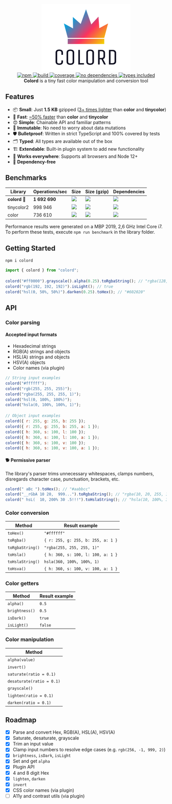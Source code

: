 <div align="center">
  <a href="https://github.com/omgovich/colord">
    <img src="logo.png" width="280" height="210" alt="colord" />
  </a>
</div>

<div align="center">
  <a href="https://npmjs.org/package/colord">
    <img alt="npm" src="https://img.shields.io/npm/v/colord.svg?labelColor=dd3a5e&color=6ead0a" />
  </a>
  <a href="https://github.com/omgovich/colord/actions">
    <img alt="build" src="https://img.shields.io/github/workflow/status/omgovich/colord/Node.js%20CI/master.svg?labelColor=dd3a5e&color=6ead0a" />
  </a>
  <a href="https://codecov.io/gh/omgovich/colord">
    <img alt="coverage" src="https://img.shields.io/codecov/c/github/omgovich/colord.svg?labelColor=dd3a5e&color=6ead0a" />
  </a>
  <a href="https://npmjs.org/package/colord">
    <img alt="no dependencies" src="https://badgen.net/bundlephobia/dependency-count/colord?labelColor=dd3a5e&color=6ead0a" />
  </a>
  <a href="https://npmjs.org/package/colord">
    <img alt="types included" src="https://badgen.net/npm/types/colord?labelColor=dd3a5e&color=6ead0a" />
  </a>
</div>

<div align="center">
  <strong>Colord</strong> is a tiny fast color manipulation and conversion tool
</div>

## Features

- 📦 **Small**: Just **1.5 KB** gzipped ([3+ times lighter](#benchmarks) than **color** and **tinycolor**)
- 🚀 **Fast**: [~50% faster](#benchmarks) than **color** and **tinycolor**
- 😍 **Simple**: Chainable API and familiar patterns
- 💪 **Immutable**: No need to worry about data mutations
- 🛡 **Bulletproof**: Written in strict TypeScript and 100% covered by tests
- 🗂 **Typed**: All types are available out of the box
- 🏗 **Extendable**: Built-in plugin system to add new functionality
- 👫 **Works everywhere**: Supports all browsers and Node 12+
- 💨 **Dependency-free**

## Benchmarks

| Library                       | <nobr>Operations/sec</nobr>   | Size                                                                                                                 | Size (gzip)                                                                                                             | Dependencies                                                                                                                      |
| ----------------------------- | ----------------------------- | -------------------------------------------------------------------------------------------------------------------- | ----------------------------------------------------------------------------------------------------------------------- | --------------------------------------------------------------------------------------------------------------------------------- |
| <nobr><b>colord 👑</b></nobr> | <nobr><b>1 692 690</b></nobr> | [![](https://badgen.net/bundlephobia/min/colord?color=6ead0a&label=)](https://bundlephobia.com/result?p=colord)      | [![](https://badgen.net/bundlephobia/minzip/colord?color=6ead0a&label=)](https://bundlephobia.com/result?p=colord)      | [![](https://badgen.net/bundlephobia/dependency-count/colord?color=6ead0a&label=)](https://bundlephobia.com/result?p=colord)      |
| tinycolor2                    | 998 946                       | [![](https://badgen.net/bundlephobia/min/tinycolor2?color=red&label=)](https://bundlephobia.com/result?p=tinycolor2) | [![](https://badgen.net/bundlephobia/minzip/tinycolor2?color=red&label=)](https://bundlephobia.com/result?p=tinycolor2) | [![](https://badgen.net/bundlephobia/dependency-count/tinycolor2?color=red&label=)](https://bundlephobia.com/result?p=tinycolor2) |
| color                         | 736 610                       | [![](https://badgen.net/bundlephobia/min/color?color=red&label=)](https://bundlephobia.com/result?p=color)           | [![](https://badgen.net/bundlephobia/minzip/color?color=red&label=)](https://bundlephobia.com/result?p=color)           | [![](https://badgen.net/bundlephobia/dependency-count/color?color=red&label=)](https://bundlephobia.com/result?p=color)           |

Performance results were generated on a MBP 2019, 2,6 GHz Intel Core i7. To perform these tests, execute `npm run benchmark` in the library folder.

## Getting Started

```
npm i colord
```

```js
import { colord } from "colord";

colord("#ff0000").grayscale().alpha(0.25).toRgbaString(); // "rgba(128, 128, 128, 0.25)"
colord("rgb(192, 192, 192)").isLight(); // true
colord("hsl(0, 50%, 50%)").darken(0.25).toHex(); // "#602020"
```

## API

### Color parsing

#### Accepted input formats

- Hexadecimal strings
- RGB(A) strings and objects
- HSL(A) strings and objects
- HSV(A) objects
- Color names (via plugin)

```js
// String input examples
colord("#ffffff");
colord("rgb(255, 255, 255)");
colord("rgba(255, 255, 255, 1)");
colord("hsl(0, 100%, 100%)");
colord("hsla(0, 100%, 100%, 1)");

// Object input examples
colord({ r: 255, g: 255, b: 255 });
colord({ r: 255, g: 255, b: 255, a: 1 });
colord({ h: 360, s: 100, l: 100 });
colord({ h: 360, s: 100, l: 100, a: 1 });
colord({ h: 360, s: 100, v: 100 });
colord({ h: 360, s: 100, v: 100, a: 1 });
```

#### 🐕 Permissive parser

The library's parser trims unnecessary whitespaces, clamps numbers, disregards character case, punctuation, brackets, etc.

```js
colord(" aBc ").toHex(); // "#aabbcc"
colord("__rGbA 10 20,  999...").toRgbaString(); // "rgba(10, 20, 255, 1)"
colord(" hsL(  10, 200% 30 .5!!!").toHslaString(); // "hsla(10, 100%, 30%, 0.5)"
```

### Color conversion

| Method           | Result example                     |
| ---------------- | ---------------------------------- |
| `toHex()`        | `"#ffffff"`                        |
| `toRgba()`       | `{ r: 255, g: 255, b: 255, a: 1 }` |
| `toRgbaString()` | `"rgba(255, 255, 255, 1)"`         |
| `toHsla()`       | `{ h: 360, s: 100, l: 100, a: 1 }` |
| `toHslaString()` | `hsla(360, 100%, 100%, 1)`         |
| `toHsva()`       | `{ h: 360, s: 100, v: 100, a: 1 }` |

### Color getters

| Method         | Result example |
| -------------- | -------------- |
| `alpha()`      | `0.5`          |
| `brightness()` | `0.5`          |
| `isDark()`     | `true`         |
| `isLight()`    | `false`        |

### Color manipulation

| Method                    |
| ------------------------- |
| `alpha(value)`            |
| `invert()`                |
| `saturate(ratio = 0.1)`   |
| `desaturate(ratio = 0.1)` |
| `grayscale()`             |
| `lighten(ratio = 0.1)`    |
| `darken(ratio = 0.1)`     |

## Roadmap

- [x] Parse and convert Hex, RGB(A), HSL(A), HSV(A)
- [x] Saturate, desaturate, grayscale
- [x] Trim an input value
- [x] Clamp input numbers to resolve edge cases (e.g. `rgb(256, -1, 999, 2)`)
- [x] `brightness`, `isDark`, `isLight`
- [x] Set and get `alpha`
- [x] Plugin API
- [x] 4 and 8 digit Hex
- [x] `lighten`, `darken`
- [x] `invert`
- [x] CSS color names (via plugin)
- [ ] A11y and contrast utils (via plugin)
